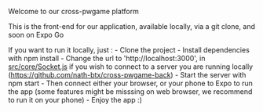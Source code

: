 Welcome to our cross-pwgame platform

This is the front-end for our application, available locally, via a git clone, and soon on Expo Go

If you want to run it locally, just :
    - Clone the project
    - Install dependencies with npm install
    - Change the url to 'http://localhost:3000', in [src/core/Socket.js](src/core/Socket.js) if you wish to connect to a server you are running locally (https://github.com/nath-btx/cross-pwgame-back)
    - Start the server with npm start
    - Then connect either your browser, or your phone to Expo to run the app (some features might be misssing on web browser, we recommend to run it on your phone)
    - Enjoy the app :)